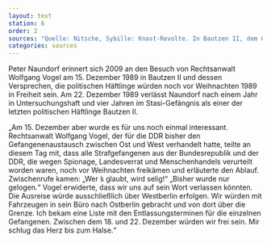 ```yaml
---
layout: text
station: 6
order: 2
sources: "Quelle: Nitsche, Sybille: Knast-Revolte. In Bautzen II, dem Gef&auml;ngnis f&uuml;r politisch Inhaftierte, treten die H&auml;ftlinge in einen Hungerstreik und gr&uuml;nden einen Gefangenenrat, in: Links, Christoph/ Nitsche, Sybille/ Taffelt, Antje (Hg.): Das wunderbare Jahr der Anarchie. Von der Kraft des zivilen Ungehorsam 1989/90, Berlin 2009, S. 84-90."
categories: sources
---
```

Peter Naundorf erinnert sich 2009 an den Besuch von Rechtsanwalt Wolfgang Vogel am 15. Dezember 1989 in Bautzen II und dessen Versprechen, die politischen H&auml;ftlinge w&uuml;rden noch vor Weihnachten 1989 in Freiheit sein. Am 22. Dezember 1989 verl&auml;sst Naundorf nach einem Jahr in Untersuchungshaft und vier Jahren im Stasi-Gef&auml;ngnis als einer der letzten politischen H&auml;ftlinge Bautzen II.

&#8222;Am 15. Dezember aber wurde es f&uuml;r uns noch einmal interessant.
Rechtsanwalt Wolfgang Vogel, der f&uuml;r die DDR bisher den Gefangenenaustausch zwischen Ost und West verhandelt hatte, teilte an diesem Tag mit, dass alle Strafgefangenen aus der Bundesrepublik und der DDR, die wegen Spionage, Landesverrat und Menschenhandels verurteilt worden waren, noch vor Weihnachten freik&auml;men und erl&auml;uterte den Ablauf. Zwischenrufe kamen: &#8222;Wer &#769;s glaubt, wird selig!&ldquo; &#8222;Bisher wurde nur gelogen.&ldquo; Vogel erwiderte, dass wir uns auf sein Wort verlassen k&ouml;nnten. Die Ausreise w&uuml;rde ausschlie&szlig;lich &uuml;ber Westberlin erfolgen. Wir w&uuml;rden mit Fahrzeugen in sein B&uuml;ro nach Ostberlin gebracht und von dort &uuml;ber die Grenze. Ich bekam eine Liste mit den Entlassungsterminen f&uuml;r die einzelnen Gefangenen.
Zwischen dem 18. und 22. Dezember w&uuml;rden wir frei sein. Mir schlug das Herz bis zum Halse.&ldquo;